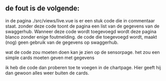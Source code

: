 ## de fout is de volgende:

in de pagina ./src/views/live.vue is er een stuk code die in commentaar staat.
zonder deze code toont de pagina een list van de gegevens van de swaggerhub.
Wanneer deze code wordt toegevoegd wordt deze pagina blanco zonder enige foutmelding.
de code die toegevoegd wordt, maakt (nog) geen gebruik van de gegevens op swaggerhub.

wat de code zou moeten doen kan je zien op de sensorpage.
het zou een simple cards moeten geven met gegevens 

ik heb die code dan proberen toe te voegen in de chartpage.
Hier geeft hij dan gewoon alles weer buiten de cards.